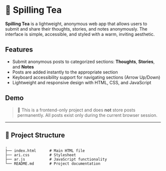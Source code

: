 # 🍵 Spilling Tea

**Spilling Tea** is a lightweight, anonymous web app that allows users to submit and share their thoughts, stories, and notes anonymously. The interface is simple, accessible, and styled with a warm, inviting aesthetic.

## Features

- Submit anonymous posts to categorized sections: **Thoughts**, **Stories**, and **Notes**
- Posts are added instantly to the appropriate section
- Keyboard accessibility support for navigating sections (Arrow Up/Down)
- Lightweight and responsive design with HTML, CSS, and JavaScript

## Demo

> 🧪 This is a frontend-only project and does **not** store posts permanently. All posts exist only during the current browser session.

---

## 📂 Project Structure

```plaintext
.
├── index.html      # Main HTML file
├── ari.css         # Stylesheet
├── ar.js           # JavaScript functionality
└── README.md       # Project documentation
